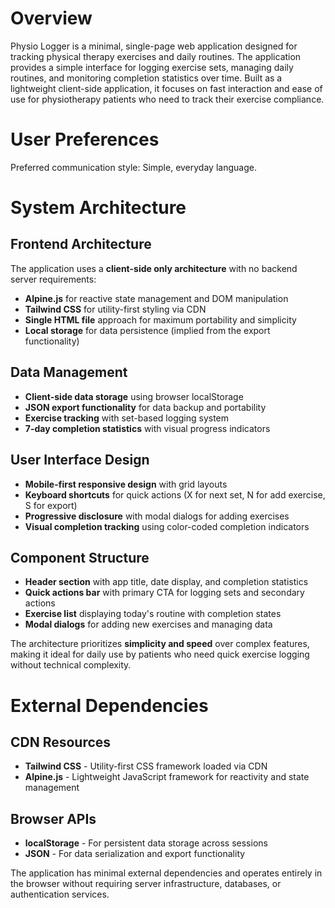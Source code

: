 # Overview

Physio Logger is a minimal, single-page web application designed for tracking physical therapy exercises and daily routines. The application provides a simple interface for logging exercise sets, managing daily routines, and monitoring completion statistics over time. Built as a lightweight client-side application, it focuses on fast interaction and ease of use for physiotherapy patients who need to track their exercise compliance.

# User Preferences

Preferred communication style: Simple, everyday language.

# System Architecture

## Frontend Architecture
The application uses a **client-side only architecture** with no backend server requirements:
- **Alpine.js** for reactive state management and DOM manipulation
- **Tailwind CSS** for utility-first styling via CDN
- **Single HTML file** approach for maximum portability and simplicity
- **Local storage** for data persistence (implied from the export functionality)

## Data Management
- **Client-side data storage** using browser localStorage
- **JSON export functionality** for data backup and portability
- **Exercise tracking** with set-based logging system
- **7-day completion statistics** with visual progress indicators

## User Interface Design
- **Mobile-first responsive design** with grid layouts
- **Keyboard shortcuts** for quick actions (X for next set, N for add exercise, S for export)
- **Progressive disclosure** with modal dialogs for adding exercises
- **Visual completion tracking** using color-coded completion indicators

## Component Structure
- **Header section** with app title, date display, and completion statistics
- **Quick actions bar** with primary CTA for logging sets and secondary actions
- **Exercise list** displaying today's routine with completion states
- **Modal dialogs** for adding new exercises and managing data

The architecture prioritizes **simplicity and speed** over complex features, making it ideal for daily use by patients who need quick exercise logging without technical complexity.

# External Dependencies

## CDN Resources
- **Tailwind CSS** - Utility-first CSS framework loaded via CDN
- **Alpine.js** - Lightweight JavaScript framework for reactivity and state management

## Browser APIs
- **localStorage** - For persistent data storage across sessions
- **JSON** - For data serialization and export functionality

The application has minimal external dependencies and operates entirely in the browser without requiring server infrastructure, databases, or authentication services.